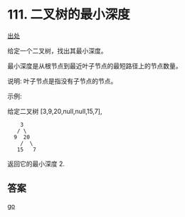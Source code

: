 # 111. 二叉树的最小深度
[出处](https://leetcode-cn.com/problems/minimum-depth-of-binary-tree/)   

给定一个二叉树，找出其最小深度。

最小深度是从根节点到最近叶子节点的最短路径上的节点数量。

说明: 叶子节点是指没有子节点的节点。

示例:

给定二叉树 [3,9,20,null,null,15,7],
```text
    3
   / \
  9  20
    /  \
   15   7
``` 
返回它的最小深度  2.

## 答案
[go](../../leecode/0111/main.go)